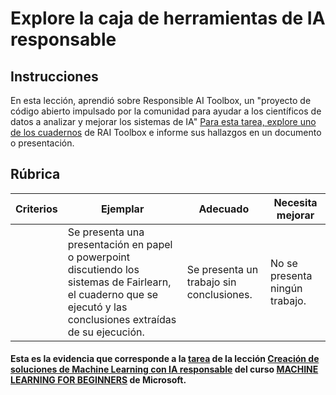 # Explore la caja de herramientas de IA responsable

## Instrucciones

En esta lección, aprendió sobre Responsible AI Toolbox, un "proyecto de código abierto impulsado por la comunidad para ayudar a los científicos de datos a analizar y mejorar los sistemas de IA" [Para esta tarea, explore uno de los cuadernos](https://github.com/microsoft/responsible-ai-toolbox/blob/main/notebooks/responsibleaidashboard/getting-started.ipynb) de RAI Toolbox e informe sus hallazgos en un documento o presentación.

## Rúbrica

| Criterios | Ejemplar | Adecuado | Necesita mejorar |
| -------- | --------- | -------- | ----------------- |
|          |  Se presenta una presentación en papel o powerpoint discutiendo los sistemas de Fairlearn, el cuaderno que se ejecutó y las conclusiones extraídas de su ejecución. | Se presenta un trabajo sin conclusiones. |  No se presenta ningún trabajo. |


#### Esta es la evidencia que corresponde a la <a href="https://github.com/microsoft/ML-For-Beginners/blob/main/1-Introduction/3-fairness/assignment.md">tarea</a> de la lección <a href="https://github.com/microsoft/ML-For-Beginners/blob/main/1-Introduction/3-fairness/README.md">Creación de soluciones de Machine Learning con IA responsable</a> del curso <a href="https://github.com/microsoft/ML-For-Beginners/tree/main"> MACHINE LEARNING FOR BEGINNERS</a> de Microsoft.
